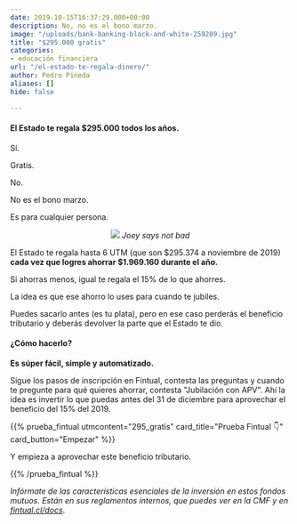 ```yaml
---
date: 2019-10-15T16:37:29.000+00:00
description: No, no es el bono marzo.
image: "/uploads/bank-banking-black-and-white-259209.jpg"
title: "$295.000 gratis"
categories:
- educación financiera
url: "/el-estado-te-regala-dinero/"
author: Pedro Pineda
aliases: []
hide: false

---
```

#### El Estado te regala $295.000 todos los años.

Sí.

Gratis.

No.

No es el bono marzo.

Es para cualquier persona.

<div style="text-align:center">  
<figure>  
<img src="/uploads/not-bad-joey-meme.jpg">  
<em> Joey says not bad </em>  
</figure>  
</div>

El Estado te regala hasta 6 UTM (que son $295.374 a noviembre de 2019) **cada vez que logres ahorrar $1.969.160 durante el año.**

Si ahorras menos, igual te regala el 15% de lo que ahorres.

La idea es que ese ahorro lo uses para cuando te jubiles.

Puedes sacarlo antes (es tu plata), pero en ese caso perderás el beneficio tributario y deberás devolver la parte que el Estado te dio.

#### **¿Cómo hacerlo?**

**Es súper fácil, simple y automatizado.**

Sigue los pasos de inscripción en Fintual, contesta las preguntas y cuando te pregunte para qué quieres ahorrar, contesta "Jubilación con APV". Ahí la idea es invertir lo que puedas antes del 31 de diciembre para aprovechar el beneficio del 15% del 2019.

{{% prueba_fintual
utmcontent="295_gratis"
card_title="Prueba Fintual 👇"
card_button="Empezar" %}}

Y empieza a aprovechar este beneficio tributario.

{{% /prueba_fintual %}}

_Infórmate de las características esenciales de la inversión en estos fondos mutuos. Están en sus reglamentos internos, que puedes ver en la CMF y en_ [_fintual.cl/docs_](http://fintual.cl/docs).